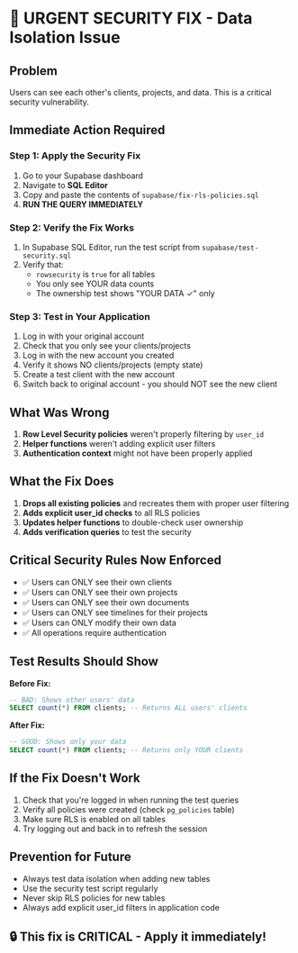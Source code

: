 # 🚨 URGENT SECURITY FIX - Data Isolation Issue

## Problem
Users can see each other's clients, projects, and data. This is a critical security vulnerability.

## Immediate Action Required

### Step 1: Apply the Security Fix
1. Go to your Supabase dashboard
2. Navigate to **SQL Editor**
3. Copy and paste the contents of `supabase/fix-rls-policies.sql`
4. **RUN THE QUERY IMMEDIATELY**

### Step 2: Verify the Fix Works
1. In Supabase SQL Editor, run the test script from `supabase/test-security.sql`
2. Verify that:
   - `rowsecurity` is `true` for all tables
   - You only see YOUR data counts
   - The ownership test shows "YOUR DATA ✓" only

### Step 3: Test in Your Application
1. Log in with your original account
2. Check that you only see your clients/projects
3. Log in with the new account you created
4. Verify it shows NO clients/projects (empty state)
5. Create a test client with the new account
6. Switch back to original account - you should NOT see the new client

## What Was Wrong

1. **Row Level Security policies** weren't properly filtering by `user_id`
2. **Helper functions** weren't adding explicit user filters
3. **Authentication context** might not have been properly applied

## What the Fix Does

1. **Drops all existing policies** and recreates them with proper user filtering
2. **Adds explicit user_id checks** to all RLS policies
3. **Updates helper functions** to double-check user ownership
4. **Adds verification queries** to test the security

## Critical Security Rules Now Enforced

- ✅ Users can ONLY see their own clients
- ✅ Users can ONLY see their own projects  
- ✅ Users can ONLY see their own documents
- ✅ Users can ONLY see timelines for their projects
- ✅ Users can ONLY modify their own data
- ✅ All operations require authentication

## Test Results Should Show

**Before Fix:**
```sql
-- BAD: Shows other users' data
SELECT count(*) FROM clients; -- Returns ALL users' clients
```

**After Fix:**
```sql  
-- GOOD: Shows only your data
SELECT count(*) FROM clients; -- Returns only YOUR clients
```

## If the Fix Doesn't Work

1. Check that you're logged in when running the test queries
2. Verify all policies were created (check `pg_policies` table)
3. Make sure RLS is enabled on all tables
4. Try logging out and back in to refresh the session

## Prevention for Future

- Always test data isolation when adding new tables
- Use the security test script regularly
- Never skip RLS policies for new tables
- Always add explicit user_id filters in application code

## 🔒 This fix is CRITICAL - Apply it immediately!
